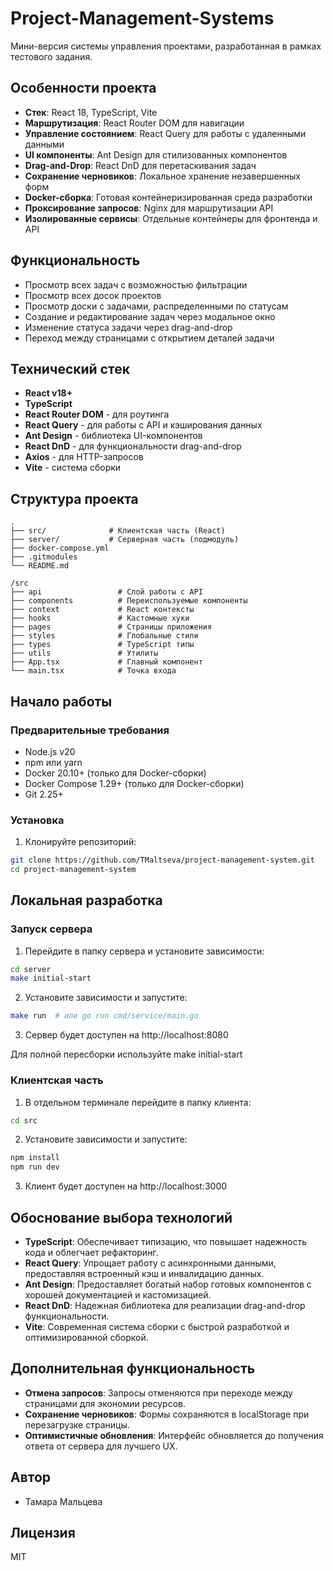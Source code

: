 # Project-Management-Systems

Мини-версия системы управления проектами, разработанная в рамках тестового задания.

## Особенности проекта

- **Стек**: React 18, TypeScript, Vite
- **Маршрутизация**: React Router DOM для навигации
- **Управление состоянием**: React Query для работы с удаленными данными
- **UI компоненты**: Ant Design для стилизованных компонентов
- **Drag-and-Drop**: React DnD для перетаскивания задач
- **Сохранение черновиков**: Локальное хранение незавершенных форм
- **Docker-сборка**: Готовая контейнеризированная среда разработки
- **Проксирование запросов**: Nginx для маршрутизации API
- **Изолированные сервисы**: Отдельные контейнеры для фронтенда и API

## Функциональность

- Просмотр всех задач с возможностью фильтрации
- Просмотр всех досок проектов
- Просмотр доски с задачами, распределенными по статусам
- Создание и редактирование задач через модальное окно
- Изменение статуса задачи через drag-and-drop
- Переход между страницами с открытием деталей задачи

## Технический стек

- **React v18+**
- **TypeScript**
- **React Router DOM** - для роутинга
- **React Query** - для работы с API и кэширования данных
- **Ant Design** - библиотека UI-компонентов
- **React DnD** - для функциональности drag-and-drop
- **Axios** - для HTTP-запросов
- **Vite** - система сборки

## Структура проекта

```
.
├── src/              # Клиентская часть (React)
├── server/           # Серверная часть (подмодуль)
├── docker-compose.yml
├── .gitmodules
└── README.md
```

```
/src
├── api                 # Слой работы с API
├── components          # Переиспользуемые компоненты
├── context             # React контексты
├── hooks               # Кастомные хуки
├── pages               # Страницы приложения
├── styles              # Глобальные стили
├── types               # TypeScript типы
├── utils               # Утилиты
├── App.tsx             # Главный компонент
└── main.tsx            # Точка входа
```

## Начало работы

### Предварительные требования

- Node.js v20
- npm или yarn
- Docker 20.10+ (только для Docker-сборки)
- Docker Compose 1.29+ (только для Docker-сборки)
- Git 2.25+

### Установка

1. Клонируйте репозиторий:
```bash
git clone https://github.com/TMaltseva/project-management-system.git
cd project-management-system
```

##  Локальная разработка

### Запуск сервера

1. Перейдите в папку сервера и установите зависимости:
```bash
cd server
make initial-start 
```

2. Установите зависимости и запустите:
```bash
make run  # или go run cmd/service/main.go
```
3. Сервер будет доступен на http://localhost:8080

Для полной пересборки используйте make initial-start

### Клиентская часть
1. В отдельном терминале перейдите в папку клиента:
```bash
cd src
```

2. Установите зависимости и запустите:
```bash
npm install
npm run dev
```

3. Клиент будет доступен на http://localhost:3000

## Обоснование выбора технологий

- **TypeScript**: Обеспечивает типизацию, что повышает надежность кода и облегчает рефакторинг.
- **React Query**: Упрощает работу с асинхронными данными, предоставляя встроенный кэш и инвалидацию данных.
- **Ant Design**: Предоставляет богатый набор готовых компонентов с хорошей документацией и кастомизацией.
- **React DnD**: Надежная библиотека для реализации drag-and-drop функциональности.
- **Vite**: Современная система сборки с быстрой разработкой и оптимизированной сборкой.

## Дополнительная функциональность

- **Отмена запросов**: Запросы отменяются при переходе между страницами для экономии ресурсов.
- **Сохранение черновиков**: Формы сохраняются в localStorage при перезагрузке страницы.
- **Оптимистичные обновления**: Интерфейс обновляется до получения ответа от сервера для лучшего UX.

## Автор

- Тамара Мальцева

## Лицензия

MIT